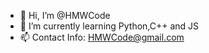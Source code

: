 - 👋 Hi, I’m @HMWCode
- 🌱 I’m currently learning Python,C++ and JS
- 📫 Contact Info: HMWCode@gmail.com

<!---
HMWCode/HMWCode is a ✨ special ✨ repository because its `README.md` (this file) appears on your GitHub profile.
You can click the Preview link to take a look at your changes.
--->
